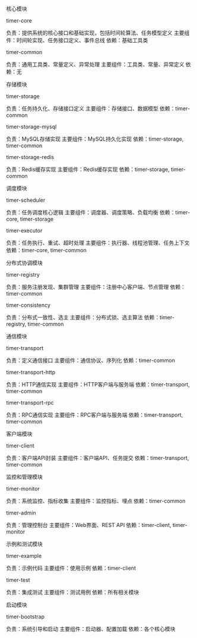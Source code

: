 核心模块

timer-core

负责：提供系统的核心接口和基础实现，包括时间轮算法、任务模型定义
主要组件：时间轮实现、任务接口定义、事件总线
依赖：基础工具类


timer-common

负责：通用工具类、常量定义、异常处理
主要组件：工具类、常量、异常定义
依赖：无



存储模块

timer-storage

负责：任务持久化、存储接口定义
主要组件：存储接口、数据模型
依赖：timer-common


timer-storage-mysql

负责：MySQL存储实现
主要组件：MySQL持久化实现
依赖：timer-storage, timer-common


timer-storage-redis

负责：Redis缓存实现
主要组件：Redis缓存实现
依赖：timer-storage, timer-common



调度模块

timer-scheduler

负责：任务调度核心逻辑
主要组件：调度器、调度策略、负载均衡
依赖：timer-core, timer-storage


timer-executor

负责：任务执行、重试、超时处理
主要组件：执行器、线程池管理、任务上下文
依赖：timer-core, timer-common



分布式协调模块

timer-registry

负责：服务注册发现、集群管理
主要组件：注册中心客户端、节点管理
依赖：timer-common


timer-consistency

负责：分布式一致性、选主
主要组件：分布式锁、选主算法
依赖：timer-registry, timer-common



通信模块

timer-transport

负责：定义通信接口
主要组件：通信协议、序列化
依赖：timer-common


timer-transport-http

负责：HTTP通信实现
主要组件：HTTP客户端与服务端
依赖：timer-transport, timer-common


timer-transport-rpc

负责：RPC通信实现
主要组件：RPC客户端与服务端
依赖：timer-transport, timer-common



客户端模块

timer-client

负责：客户端API封装
主要组件：客户端API、任务提交
依赖：timer-transport, timer-common



监控和管理模块

timer-monitor

负责：系统监控、指标收集
主要组件：监控指标、埋点
依赖：timer-common


timer-admin

负责：管理控制台
主要组件：Web界面、REST API
依赖：timer-client, timer-monitor



示例和测试模块

timer-example

负责：示例代码
主要组件：使用示例
依赖：timer-client


timer-test

负责：集成测试
主要组件：测试用例
依赖：所有相关模块



启动模块

timer-bootstrap

负责：系统引导和启动
主要组件：启动器、配置加载
依赖：各个核心模块